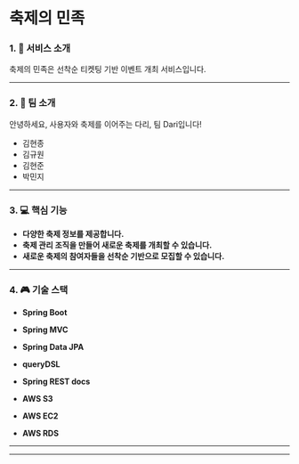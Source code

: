 #  축제의 민족

### 1. 🎊 서비스 소개
축제의 민족은 선착순 티켓팅 기반 이벤트 개최 서비스입니다. 

---

### 2. 👬 팀 소개

안녕하세요, 사용자와 축제를 이어주는 다리, 팀 Dari입니다! 

- 김현종
- 김규원
- 김현준
- 박민지

---

### 3. 💻 핵심 기능

- **다양한 축제 정보를 제공합니다.**
- **축제 관리 조직을 만들어 새로운 축제를 개최할 수 있습니다.**
- **새로운 축제의 참여자들을 선착순 기반으로 모집할 수 있습니다.** 

---

### 4. 🎮 기술 스택
- **Spring Boot**
- **Spring MVC**
- **Spring Data JPA**
- **queryDSL**
- **Spring REST docs**

- **AWS S3**
- **AWS EC2**
- **AWS RDS**
  
---

---
